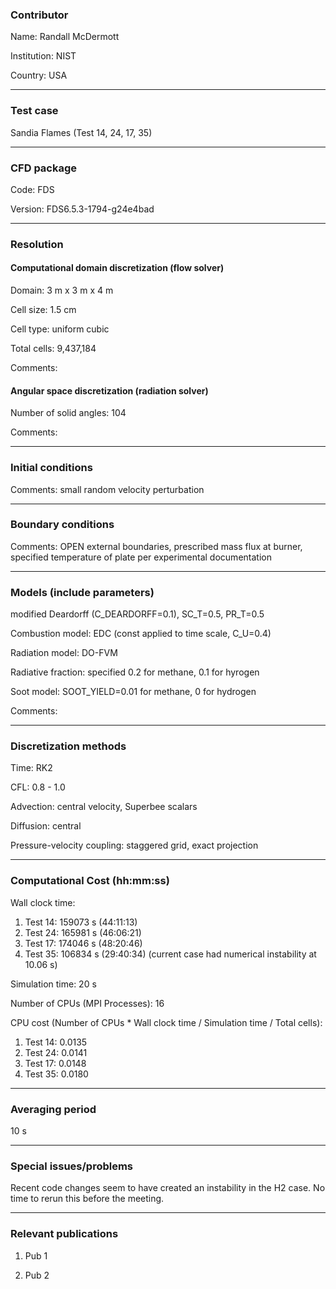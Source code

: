
### Contributor
Name: Randall McDermott

Institution: NIST

Country: USA

------------------

### Test case

Sandia Flames (Test 14, 24, 17, 35)

------------------

### CFD package
Code: FDS

Version: FDS6.5.3-1794-g24e4bad

------------------

### Resolution

#### Computational domain discretization (flow solver)
Domain: 3 m x 3 m x 4 m

Cell size: 1.5 cm

Cell type: uniform cubic

Total cells: 9,437,184

Comments:

#### Angular space discretization (radiation solver)
Number of solid angles: 104

Comments:

------------------

### Initial conditions
Comments: small random velocity perturbation

------------------

### Boundary conditions
Comments: OPEN external boundaries, prescribed mass flux at burner, specified temperature of plate per experimental documentation

------------------

### Models (include parameters)
modified Deardorff (C_DEARDORFF=0.1), SC_T=0.5, PR_T=0.5

Combustion model: EDC (const applied to time scale, C_U=0.4)

Radiation model: DO-FVM

Radiative fraction: specified 0.2 for methane, 0.1 for hyrogen

Soot model: SOOT_YIELD=0.01 for methane, 0 for hydrogen

Comments:

------------------

### Discretization methods
Time: RK2

CFL: 0.8 - 1.0

Advection: central velocity, Superbee scalars

Diffusion: central

Pressure-velocity coupling: staggered grid, exact projection

------------------

### Computational Cost (hh:mm:ss)
Wall clock time:
1. Test 14: 159073 s (44:11:13)
2. Test 24: 165981 s (46:06:21)
3. Test 17: 174046 s (48:20:46)
4. Test 35: 106834 s (29:40:34) (current case had numerical instability at 10.06 s)

Simulation time: 20 s

Number of CPUs (MPI Processes): 16

CPU cost (Number of CPUs * Wall clock time / Simulation time / Total cells):
1. Test 14: 0.0135
2. Test 24: 0.0141
3. Test 17: 0.0148
4. Test 35: 0.0180

------------------

### Averaging period

10 s

------------------

### Special issues/problems

Recent code changes seem to have created an instability in the H2 case.  No time to rerun this before the meeting.

------------------

### Relevant publications
1. Pub 1

2. Pub 2
